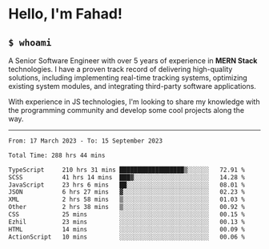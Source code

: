 <h1>Hello, I'm Fahad!</h1>

<h2><code>$ whoami</code></h2>

A Senior Software Engineer with over 5 years of experience in **MERN Stack** technologies. I have a proven track record of delivering high-quality solutions, including implementing real-time tracking systems, optimizing existing system modules, and integrating third-party software applications.

With experience in JS technologies, I'm looking to share my knowledge with the programming community and develop some cool projects along the way.

---

<!--START_SECTION:waka-->

```txt
From: 17 March 2023 - To: 15 September 2023

Total Time: 288 hrs 44 mins

TypeScript     210 hrs 31 mins ██████████████████▒░░░░░░   72.91 %
SCSS           41 hrs 14 mins  ███▓░░░░░░░░░░░░░░░░░░░░░   14.28 %
JavaScript     23 hrs 6 mins   ██░░░░░░░░░░░░░░░░░░░░░░░   08.01 %
JSON           6 hrs 27 mins   ▓░░░░░░░░░░░░░░░░░░░░░░░░   02.23 %
XML            2 hrs 58 mins   ▒░░░░░░░░░░░░░░░░░░░░░░░░   01.03 %
Other          2 hrs 38 mins   ▒░░░░░░░░░░░░░░░░░░░░░░░░   00.92 %
CSS            25 mins         ░░░░░░░░░░░░░░░░░░░░░░░░░   00.15 %
Ezhil          23 mins         ░░░░░░░░░░░░░░░░░░░░░░░░░   00.13 %
HTML           14 mins         ░░░░░░░░░░░░░░░░░░░░░░░░░   00.09 %
ActionScript   10 mins         ░░░░░░░░░░░░░░░░░░░░░░░░░   00.06 %
```

<!--END_SECTION:waka-->

<!--
**heyFahad/heyFahad** is a ✨ _special_ ✨ repository because its `README.md` (this file) appears on your GitHub profile.

Here are some ideas to get you started:

- 🔭 I’m currently working on ...
- 🌱 I’m currently learning ...
- 👯 I’m looking to collaborate on ...
- 🤔 I’m looking for help with ...
- 💬 Ask me about ...
- 📫 How to reach me: ...
- 😄 Pronouns: ...
- ⚡ Fun fact: ...
-->
